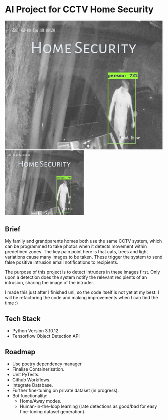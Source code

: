 # AI Project for CCTV Home Security

![HomeSecurity](./Home_Security.png)
<img src="./Home_Security.png" alt="HomeSecurity" width="50%" height="50%">

## Brief
My family and grandparents homes both use the same CCTV system, which can be programmed to take photos when it detects movement within predefined zones. The key pain point here is that cats, trees and light variations cause many images to be taken. These trigger the system to send false positive intrusion email notifications to recipients.

The purpose of this project is to detect intruders in these images first. Only upon a detection does the system notify the relevant recipients of an intrusion, sharing the image of the intruder.

I made this just after I finished uni, so the code itself is not yet at my best. I will be refactoring the code and making improvements when I can find the time :)

## Tech Stack
- Python Version 3.10.12
- Tensorflow Object Detection API

## Roadmap
- Use poetry dependency manager
- Finalise Containerisation.
- Unit PyTests.
- Github Workflows.
- Integrate Database.
- Further fine-tuning on private dataset (in progress).
- Bot functionality:
    - Home/Away modes.
    - Human-in-the-loop learning (rate detections as good/bad for easy fine-tuning dataset generation).
